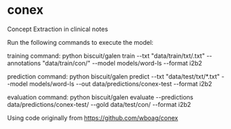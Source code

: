 # conex
Concept Extraction in clinical notes


Run the following commands to execute the model:

training command: python biscuit/galen train --txt "data/train/txt/.txt" --annotations "data/train/con/" --model models/word-ls --format i2b2

prediction command: python biscuit/galen predict --txt "data/test/txt/*.txt" --model models/word-ls --out data/predictions/conex-test --format i2b2

evaluation command: python biscuit/galen evaluate --predictions data/predictions/conex-test/ --gold data/test/con/ --format i2b2

Using code originally from https://github.com/wboag/conex
